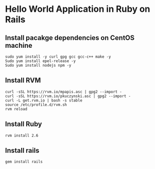 # Hello World Application in Ruby on Rails


## Install pacakge dependencies on CentOS machine
```
sudo yum install -y curl gpg gcc gcc-c++ make -y
Sudo yum install epel-release -y
Sudo yum install nodejs npm -y
```
## Install RVM
```
curl -sSL https://rvm.io/mpapis.asc | gpg2 --import -
curl -sSL https://rvm.io/pkuczynski.asc | gpg2 --import -
curl -L get.rvm.io | bash -s stable
source /etc/profile.d/rvm.sh
rvm reload
```

## Install Ruby
```
rvm install 2.6
```
## Install rails
```
gem install rails
```
